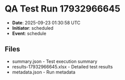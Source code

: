 # QA Test Run 17932966645

- **Date**: 2025-09-23 01:30:58 UTC
- **Initiator**: scheduled
- **Event**: schedule

## Files
- summary.json - Test execution summary
- results-17932966645.xlsx - Detailed test results
- metadata.json - Run metadata
